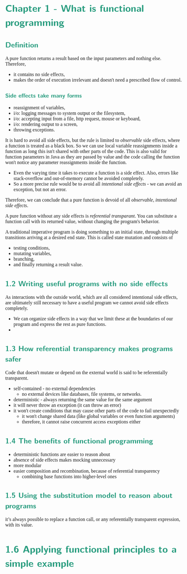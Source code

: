 <style>
body {
  font-family: "Gentium Basic", Cardo , "Linux Libertine o", "Palatino Linotype", Cambria, serif;
  font-size: 100% !important;
  padding-right: 12%;
}
code {
	padding: 0 .25em;
	
	white-space: pre;
	font-family: "Tlwg mono", Consolas, "Liberation Mono", Menlo, Courier, monospace;
	
	background-color: #ECFFFA;
	//border: 1px solid #ccc;
	//border-radius: 3px;
}

kbd {
	display: inline-block;
	padding: 3px 5px;
	font-family: "Tlwg mono", Consolas, "Liberation Mono", Menlo, Courier, monospace;
	line-height: 10px;
	color: #555;
	vertical-align: middle;
	background-color: #ECFFFA;
	border: solid 1px #ccc;
	border-bottom-color: #bbb;
	border-radius: 3px;
	box-shadow: inset 0 -1px 0 #bbb;
}

h1,h2,h3,h4,h5 {
  color: #269B7D; 
  font-family: "fira sans", "Latin Modern Sans", Calibri, "Trebuchet MS", sans-serif;
}

</style>

# Chapter 1 - What is functional programming

## Definition
A pure function returns a result based on the input parameters and nothing else. Therefore,
- it contains no side effects,
- makes the order of execution irrelevant and doesn't need a prescribed flow of control.

### Side effects take many forms
- reassignment of variables,
- i/o: logging messages to system output or the filesystem,
- i/o: accepting input from a file, http request, mouse or keyboard,
- i/o: rendering output to a screen,
- throwing exceptions.

It is hard to avoid all side effects, but the rule is limited to _observable_ side effects, where a function is treated
as a black box. So we can use local variable reassignments inside a function as long this isn't shared with other parts
of the code. This is also valid for function parameters in Java as they are passed by value and the code calling the
function won't notice any parameter reassignments inside the function.

- Even the varying time it takes to execute a function is a side effect. Also, errors like stack-overflow and
  out-of-memory cannot be avoided completely.
- So a more precise rule would be to avoid all _intentional side effects_ - we can avoid an exception, but not an error.

Therefore, we can conclude that a pure function is devoid of all _observable, intentional side effects_.

A pure function without any side effects is _referential transparant_. You can substitute a function call with its 
returned value, without changing the program's behavior.

A traditional imperative program is doing something to an initial state, through multiple transitions arriving at a 
desired end state.
This is called state mutation and consists of
- testing conditions,
- mutating variables,
- branching,
- and finally returning a result value.

## 1.2 Writing useful programs with no side effects
As interactions with the outside world, which are all considered intentional side effects, are ultimately still 
necessary to have a useful program we cannot avoid side effects completely.
- We can organize side effects in a way that we limit these at the boundaries of our program and express the rest as
  pure functions.
- 

## 1.3 How referential transparency makes programs safer
Code that doesn't mutate or depend on the external world is said to be referentially transparent.
- self-contained - no external dependencies
  - no external devices like databases, file systems, or networks.
- deterministic - always returning the same value for the same argument
- it will never throw an exception (it can throw an error)
- it won't create conditions that may cause other parts of the code to fail unexpectedly
  - it won't change shared data (like global variables or even function arguments)
  - therefore, it cannot raise concurrent access exceptions either

## 1.4 The benefits of functional programming
- deterministic functions are easier to reason about
- absence of side effects makes mocking unnecessary
- more modular
- easier composition and recombination, because of referential transparency
  - combining base functions into higher-level ones

## 1.5 Using the substitution model to reason about programs
it’s always possible to replace a function call, or any referentially transparent expression, with its value.

# 1.6 Applying functional principles to a simple example
